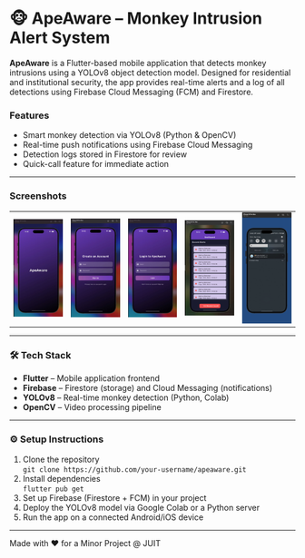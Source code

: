 # 🐵 ApeAware – Monkey Intrusion Alert System

**ApeAware** is a Flutter-based mobile application that detects monkey intrusions using a YOLOv8 object detection model. Designed for residential and institutional security, the app provides real-time alerts and a log of all detections using Firebase Cloud Messaging (FCM) and Firestore.

###  Features

- Smart monkey detection via YOLOv8 (Python & OpenCV)
- Real-time push notifications using Firebase Cloud Messaging
- Detection logs stored in Firestore for review
- Quick-call feature for immediate action

---

###  Screenshots

<table>
  <tr>
    <td><img src="screenshots/zero.jpeg" width="200"/></td>
    <td><img src="screenshots/signup.jpeg" width="200"/></td>
    <td><img src="screenshots/login.jpeg" width="200"/></td>
    <td><img src="screenshots/dashboards.jpeg" width="200"/></td>
    <td><img src="screenshots/output.png" width="200"/></td>
  </tr>
</table>

---

### 🛠️ Tech Stack

- **Flutter** – Mobile application frontend  
- **Firebase** – Firestore (storage) and Cloud Messaging (notifications)  
- **YOLOv8** – Real-time monkey detection (Python, Colab)  
- **OpenCV** – Video processing pipeline  

---

### ⚙️ Setup Instructions

1. Clone the repository  
   `git clone https://github.com/your-username/apeaware.git`
2. Install dependencies  
   `flutter pub get`
3. Set up Firebase (Firestore + FCM) in your project  
4. Deploy the YOLOv8 model via Google Colab or a Python server  
5. Run the app on a connected Android/iOS device

---
Made with ❤️ for a Minor Project @ JUIT









